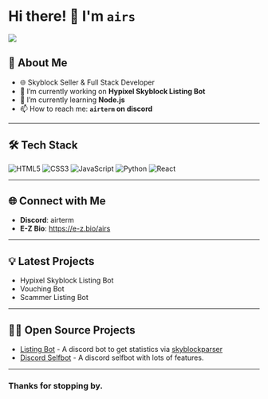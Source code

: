# Hi there! 👋 I'm `airs`
![](http://github-profile-summary-cards.vercel.app/api/cards/profile-details?username=airs-sb&theme=github_dark) 


## 🚀 About Me
- 🌐 Skyblock Seller & Full Stack Developer
- 🔭 I’m currently working on **Hypixel Skyblock Listing Bot**
- 🌱 I’m currently learning **Node.js**
- 📫 How to reach me: **`airterm` on discord**

---

## 🛠️ Tech Stack

![HTML5](https://img.shields.io/badge/-HTML5-E34F26?logo=html5&logoColor=white)
![CSS3](https://img.shields.io/badge/-CSS3-1572B6?logo=css3&logoColor=white)
![JavaScript](https://img.shields.io/badge/-JavaScript-F7DF1E?logo=javascript&logoColor=black)
![Python](https://img.shields.io/badge/-Python-3776AB?logo=python&logoColor=white)
![React](https://img.shields.io/badge/-React-61DAFB?logo=react&logoColor=black)

---



## 🌐 Connect with Me

- **Discord**: airterm
- **E-Z Bio**: https://e-z.bio/airs
---

## 💡 Latest Projects

<!-- BLOG-POST-LIST:START -->
- Hypixel Skyblock Listing Bot
- Vouching Bot
- Scammer Listing Bot
<!-- BLOG-POST-LIST:END -->

---

## 👨‍💻 Open Source Projects

- [Listing Bot]([https://github.com/$/$](https://github.com/airs-sb/hypixel-listing-bot)) - A discord bot to get statistics via [skyblockparser](https://github.com/noemt-studios/skyblockparser)
- [Discord Selfbot](https://github.com/airs-sb/discord-selfbot) - A discord selfbot with lots of features.
---

### Thanks for stopping by.
